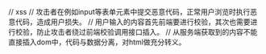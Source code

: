 // xss
// 攻击者在例如input等表单元素中提交恶意代码，正常用户浏览时执行恶意代码，造成用户损失。
// 用户输入的内容首先前端要进行校验，其次也需要进行校验，防止攻击者绕过前端校验调用接口插入。
// 从服务端获取到的内容不能直接插入dom中，代码与数据分离，对html做充分转义。
